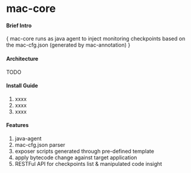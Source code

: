# mac-core

#### Brief Intro
{
mac-core runs as java agent to inject monitoring checkpoints based on the mac-cfg.json (generated by mac-annotation) 
}

#### Architecture
TODO


#### Install Guide

1.  xxxx
2.  xxxx
3.  xxxx


#### Features

1. java-agent
2. mac-cfg.json parser
3. exposer scripts generated through pre-defined template
4. apply bytecode change against target application
5. RESTFul API for checkpoints list & manipulated code insight  
